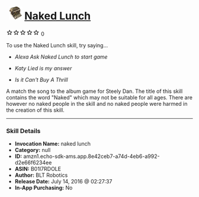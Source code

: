 # &nbsp;<img src="skill_icon" alt="Naked Lunch icon" width="36"> [Naked Lunch](http://alexa.amazon.com/#skills/amzn1.echo-sdk-ams.app.8e42ceb7-a74d-4eb6-a992-d2e66f6234ee)
![0 stars](../../images/ic_star_border_black_18dp_1x.png)![0 stars](../../images/ic_star_border_black_18dp_1x.png)![0 stars](../../images/ic_star_border_black_18dp_1x.png)![0 stars](../../images/ic_star_border_black_18dp_1x.png)![0 stars](../../images/ic_star_border_black_18dp_1x.png) 0

To use the Naked Lunch skill, try saying...

* *Alexa Ask Naked Lunch to start game*

* *Katy Lied is my answer*

* *Is it Can't Buy A Thrill*

A match the song to the album game for Steely Dan. The title of this skill contains the word "Naked" which may not be suitable for all ages. There are however no naked people in the skill and no naked people were harmed in the creation of this skill.

***

### Skill Details

* **Invocation Name:** naked lunch
* **Category:** null
* **ID:** amzn1.echo-sdk-ams.app.8e42ceb7-a74d-4eb6-a992-d2e66f6234ee
* **ASIN:** B01I7RDOLE
* **Author:** BLT Robotics
* **Release Date:** July 14, 2016 @ 02:27:37
* **In-App Purchasing:** No
